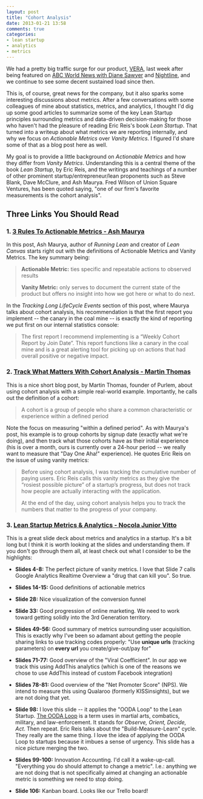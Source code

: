 ```yaml
---
layout: post
title: "Cohort Analysis"
date: 2013-01-21 13:58
comments: true
categories:
- lean startup
- analytics
- metrics
---
```

We had a pretty big traffic surge for our product, [VERA](https://vera.savelovegive.com/?utm_source=scottwb&utm_campaign=cohort), last week after being featured on [ABC World News with Diane Sawyer](http://abcn.ws/WiH1w7) and [Nightline](http://abcn.ws/WbBU43), and we continue to see some decent sustained load since then.

This is, of course, great news for the company, but it also sparks some interesting discussions about metrics. After a few conversations with some colleagues of mine about statistics, metrics, and analytics, I thought I'd dig up some good articles to summarize some of the key Lean Startup principles surrounding metrics and data-driven decision-making for those who haven't had the pleasure of reading Eric Reis's book _Lean Startup_. That turned into a writeup about what metrics we are reporting internally, and why we focus on _Actionable Metrics_ over _Vanity Metrics_. I figured I'd share some of that as a blog post here as well.

 My goal is to provide a little background on _Actionable Metrics_ and how they differ from _Vanity Metrics_. Understanding this is a central theme of the book _Lean Startup_, by Eric Reis, and the writings and teachings of a number of other prominent startup/entrepreneur/lean proponents such as Steve Blank, Dave McClure, and Ash Maurya. Fred Wilson of Union Square Ventures, has been quoted saying, "one of our firm's favorite measurements is the cohort analysis".

<!-- MORE -->

## Three Links You Should Read

### 1. [3 Rules To Actionable Metrics - Ash Maurya](http://www.ashmaurya.com/2010/07/3-rules-to-actionable-metrics/)
In this post, Ash Maurya, author of _Running Lean_ and creator of _Lean Canvas_ starts right out with the definitions of Actionable Metrics and Vanity Metrics. The key summary being:

> **Actionable Metric:** ties specific and repeatable actions to observed results
>
> **Vanity Metric:** only serves to document the current state of the product but offers no insight into how we got here or what to do next.

In the _Tracking Long LifeCycle Events_ section of this post, where Maurya talks about cohort analysis, his recommendation is that the first report you implement -- the canary in the coal mine -- is exactly the kind of reporting we put first on our internal statistics console:

> The first report I recommend implementing is a “Weekly Cohort Report by Join Date”. This report functions like a canary in the coal mine and is a great alerting tool for picking up on actions that had overall positive or negative impact.


### 2. [Track What Matters With Cohort Analysis - Martin Thomas](http://www.purlem.com/blog/2012/03/track-what-matters-with-cohort-analysis/)
This is a nice short blog post, by Martin Thomas, founder of Purlem, about using cohort analysis with a simple real-world example. Importantly, he calls out the definition of a cohort:

> A cohort is a group of people who share a common characteristic or experience within a defined period

Note the focus on measuring "within a defined period". As with Maurya's post, his example is to group cohorts by signup date (exactly what we're doing), and then track what those cohorts have as their initial experience (his is over a month, ours is currently over a 24-hour period -- we really want to measure that "Day One Aha!" experience). He quotes Eric Reis on the issue of using vanity metrics:

> Before using cohort analysis, I was tracking the cumulative number of paying users. Eric Reis calls this vanity metrics as they give the “rosiest possible picture” of a startup’s progress, but does not track how people are actually interacting with the application.
>
> At the end of the day, using cohort analysis helps you to track the numbers that matter to the progress of your company.


### 3. [Lean Startup Metrics & Analytics - Nocola Junior Vitto](http://www.slideshare.net/njvitto/lean-startup-metrics-analytics)
This is a great slide deck about metrics and analytics in a startup. It's a bit long but I think it is worth looking at the slides and understanding them. If you don't go through them all, at least check out what I consider to be the highlights:

* **Slides 4-8:** The perfect picture of vanity metrics. I love that Slide 7 calls Google Analytics Realtime Overview a "drug that can kill you". So true.

* **Slides 14-15:** Good definitions of actionable metrics

* **Slide 28:** Nice visualization of the conversion funnel

* **Slide 33:** Good progression of online marketing. We need to work toward getting solidly into the 3rd Generation territory.

* **Slides 49-56:** Good summary of metrics surrounding user acquisition. This is exactly why I've been so adamant about getting the people sharing links to use tracking codes properly: "Use **unique urls** (tracking parameters) on **every url** you create/give-out/pay for"

* **Slides 71-77:** Good overview of the "Viral Coefficient". In our app we track this using AddThis analytics (which is one of the reasons we chose to use AddThis instead of custom Facebook integration)

* **Slides 78-81:** Good overview of the "Net Promoter Score" (NPS). We intend to measure this using Qualaroo (formerly KISSinsights), but we are not doing that yet.

* **Slide 98:** I love this slide -- it applies the "OODA Loop" to the Lean Startup. [The OODA Loop](http://en.wikipedia.org/wiki/OODA_loop) is a term uses in martial arts, combatics, military, and law-enforcement. It stands for _Observe, Orient, Decide, Act_. Then repeat. Eric Reis talks about the "Build-Measure-Learn" cycle. They really are the same thing. I love the idea of applying the OODA Loop to startups because it imbues a sense of urgency. This slide has a nice picture merging the two.

* **Slides 99-100:** Innovation Accounting. I'd call it a wake-up-call. "Everything you do should attempt to change a metric". I.e.: anything we are not doing that is not specifically aimed at changing an actionable metric is something we need to stop doing.

* **Slide 106:** Kanban board. Looks like our Trello board!
